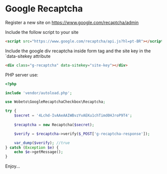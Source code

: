 # Google Recaptcha


Register a new site on https://www.google.com/recaptcha/admin

Include the follow script to your site
```html
<script src="https://www.google.com/recaptcha/api.js?hl=pt-BR"></script>
```

Include the google div recaptcha inside form tag and the site key in the `data-sitekey attribute
```html
<div class="g-recaptcha" data-sitekey="site-key"></div>
```

PHP server use:
```php
<?php

include 'vendor/autoload.php';

use Wobeto\GoogleRecaptchaCheckbox\Recaptcha;

try {
    $secret = '4Lchd-IvAAeAAIWBvzYvAEKu1chTimd0HJroP9T4';
    
    $recaptcha = new Recaptcha($secret);

    $verify = $recaptcha->verify($_POST['g-recaptcha-response']);

    var_dump($verify); //true
} catch (Exception $e) {
    echo $e->getMessage();
}
```

Enjoy...